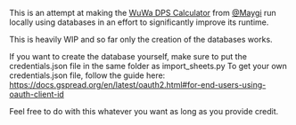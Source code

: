 This is an attempt at making the [WuWa DPS Calculator](https://docs.google.com/spreadsheets/d/1vTbG2HfkVxyqvNXF2taikStK-vJJf40QrWa06Fgj17c/edit#gid=0) from [@Maygi](https://github.com/Maygi) run locally using databases in an effort to significantly improve its runtime.

This is heavily WIP and so far only the creation of the databases works.

If you want to create the database yourself, make sure to put the credentials.json file in the same folder as import_sheets.py
To get your own credentials.json file, follow the guide here:
https://docs.gspread.org/en/latest/oauth2.html#for-end-users-using-oauth-client-id

Feel free to do with this whatever you want as long as you provide credit.

